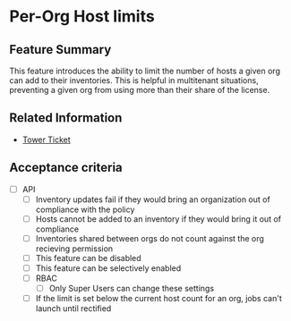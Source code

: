 # Per-Org Host limits

## Feature Summary

This feature introduces the ability to limit the number of hosts a given org can add to their inventories.
This is helpful in multitenant situations, preventing a given org from using more than their share of the license.

## Related Information

* [Tower Ticket](https://github.com/ansible/tower/issues/1542)

## Acceptance criteria

* [ ] API
  * [ ] Inventory updates fail if they would bring an organization out of compliance with the policy
  * [ ] Hosts cannot be added to an inventory if they would bring it out of compliance
  * [ ] Inventories shared between orgs do not count against the org recieving permission
  * [ ] This feature can be disabled
  * [ ] This feature can be selectively enabled
  * [ ] RBAC
    * [ ] Only Super Users can change these settings
  * [ ] If the limit is set below the current host count for an org, jobs can't launch until rectified
